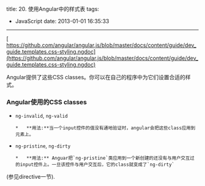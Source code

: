 title: 20. 使用Angular中的样式表
tags:
  - JavaScript
date: 2013-01-01 16:35:33
---

[     
https://github.com/angular/angular.js/blob/master/docs/content/guide/dev_guide.templates.css-styling.ngdoc](https://github.com/angular/angular.js/blob/master/docs/content/guide/dev_guide.templates.css-styling.ngdoc)

Angular提供了这些CSS classes。你可以在自己的程序中为它们设置合适的样式。

### Angular使用的CSS classes

*   `ng-invalid`, `ng-valid`

        *   **用法:**当一个input控件的值没有通地验证时，angular会把这些class应用到元素上。

*   `ng-pristine`, `ng-dirty`

        *   **用法:** Anguar把`ng-pristine`类应用到一个新创建的还没有与用户交互过的input控件上。一旦该控件与用户交互后，它的class就变成了`ng-dirty`

(参见directive一节).